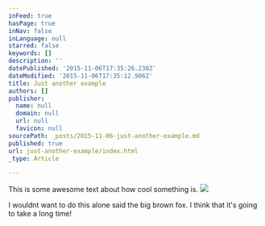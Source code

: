 ```yaml
---
inFeed: true
hasPage: true
inNav: false
inLanguage: null
starred: false
keywords: []
description: ''
datePublished: '2015-11-06T17:35:26.238Z'
dateModified: '2015-11-06T17:35:12.906Z'
title: Just another example
authors: []
publisher:
  name: null
  domain: null
  url: null
  favicon: null
sourcePath: _posts/2015-11-06-just-another-example.md
published: true
url: just-another-example/index.html
_type: Article

---
```

This is some awesome text about how cool something is. ![](https://the-grid-user-content.s3-us-west-2.amazonaws.com/57a502b4-41b8-44b6-8001-eb5a1def75b6.jpg)

I wouldnt want to do this alone said the big brown fox. I think that it's going to take a long time!
